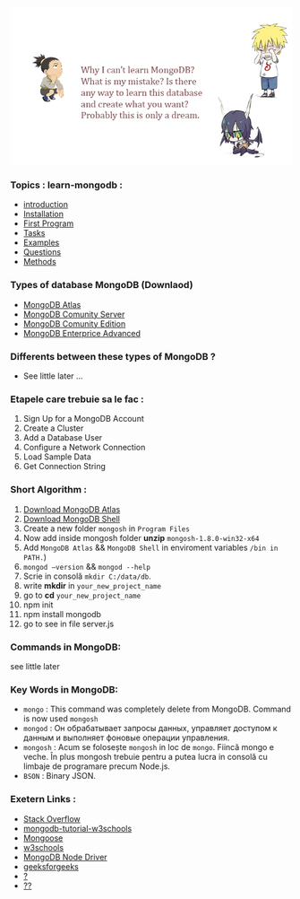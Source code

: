 ![image](public/img/drawing.png)

### Topics : learn-mongodb :
* [introduction](md/)
* [Installation](md/INSTALL.md)
* [First Program](md/FIRST_PROGRAM.md)
* [Tasks](md/TASKS.md)
* [Examples](md/EXAMPLES.md)
* [Questions](md/QUESTIONS.md)
* [Methods](md/METHODS.md)

### Types of database MongoDB (Downlaod)
* [MongoDB Atlas](https://www.mongodb.com/try)
* [MongoDB Comunity Server](https://www.mongodb.com/try/download/community)
* [MongoDB Comunity Edition](https://www.mongodb.com/try/download/community-edition)
* [MongoDB Enterprice Advanced](https://www.mongodb.com/try/download/enterprise)

### Differents between these types of MongoDB ?
* See little later ...

### Etapele care trebuie sa le fac :
1. Sign Up for a MongoDB Account
1. Create a Cluster
1. Add a Database User
1. Configure a Network Connection
1. Load Sample Data
1. Get Connection String

### Short Algorithm :
1. [Download MongoDB Atlas](https://www.mongodb.com/download-center?jmp=nav#community)
1. [Download MongoDB Shell](https://www.mongodb.com/try/download/shell)
1. Create a new folder `mongosh` in `Program Files`
1. Now add inside mongosh folder **unzip** `mongosh-1.8.0-win32-x64`
1. Add `MongoDB Atlas` && `MongoDB Shell` in enviroment variables `/bin in PATH.`)
1. `mongod –version` && `mongod --help`
1. Scrie in consolă `mkdir C:/data/db`.
1. write **mkdir** in `your_new_project_name`
1. go to **cd** `your_new_project_name`
1. npm init
1. npm install mongodb
1. go to see in file server.js

### Commands in MongoDB:
see little later

### Key Words in MongoDB:
* `mongo` : This command was completely delete from MongoDB. Command is now used `mongosh` 
* `mongod` : Он обрабатывает запросы данных, управляет доступом к данным и выполняет фоновые операции управления. 
* `mongosh` : Acum se folosește `mongosh` in loc de `mongo`. Fiincă mongo e veche. În plus mongosh trebuie pentru a putea lucra in consolă cu limbaje de programare precum Node.js.
* `BSON` : Binary JSON.

### Exetern Links :
* [Stack Overflow](https://stackoverflow.com/tags/mongodb/info)
* [mongodb-tutorial-w3schools](https://www.w3schools.blog/mongodb-tutorial)
* [Mongoose](https://mongoosejs.com/)
* [w3schools](https://www.w3schools.com/nodejs/nodejs_mongodb_create_db.asp)
* [MongoDB Node Driver](https://docs.mongodb.com/drivers/node/current/)
* [geeksforgeeks](https://www.geeksforgeeks.org/native-mongodb-driver-for-node-js/)
* [?](https://blog.e-zest.com/basic-commands-for-mongodb)
* [??](https://devcolibri.com/%D0%BA%D0%B0%D0%BA-%D1%83%D1%81%D1%82%D0%B0%D0%BD%D0%BE%D0%B2%D0%B8%D1%82%D1%8C-%D0%B8-%D0%BD%D0%B0%D1%81%D1%82%D1%80%D0%BE%D0%B8%D1%82%D1%8C-mongodb-%D0%BD%D0%B0-windows-7/)